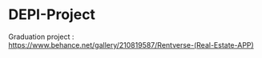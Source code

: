 # DEPI-Project
Graduation project : https://www.behance.net/gallery/210819587/Rentverse-(Real-Estate-APP)

